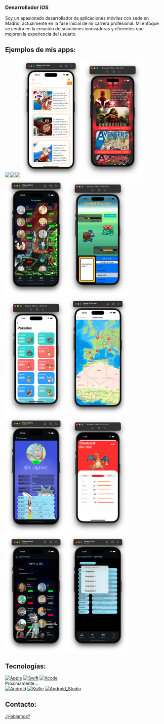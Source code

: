 ### Desarrollador iOS

Soy un apasionado desarrollador de aplicaciones móviles con sede en Madrid, actualmente en la fase inicial de mi carrera profesional. Mi enfoque se centra en la creación de soluciones innovadoras y eficientes que mejoren la experiencia del usuario. 

## Ejemplos de mis apps:

<img src="https://github.com/Pablomarke/GitImages/blob/main/whatvass%20image/Login.png" width="200" /><img src="https://github.com/Pablomarke/GitImages/blob/main//whatvass%20image/Chats.png" width="200" /><img src="https://github.com/Pablomarke/GitImages/blob/main/whatvass%20image/Biometric.png" width="200" /><img src="https://github.com/Pablomarke/GitImages/blob/main/GITNEWS/db1.png" width="200" /><img src="https://github.com/Pablomarke/GitImages/blob/main/GITNEWS/marvel2.png" width="200" /><img src="https://github.com/Pablomarke/GitImages/blob/main/GITNEWS/rym1.png" width="200" /><img src="https://github.com/Pablomarke/GitImages/blob/main/GITNEWS/pokemon3.png" width="200" /><img src="https://github.com/Pablomarke/GitImages/blob/main/GITNEWS/pokemon1.png" width="200" /><img src="https://github.com/Pablomarke/GitImages/blob/main/GITNEWS/map.png" width="200" /><img src="https://github.com/Pablomarke/GitImages/blob/main/GITNEWS/rym2.png" width="200" /><img src="https://github.com/Pablomarke/GitImages/blob/main/GITNEWS/pokemon2.png" width="200" /><img src="https://github.com/Pablomarke/GitImages/blob/main/GITNEWS/rym3.png" width="200" /><img src="https://github.com/Pablomarke/GitImages/blob/main/GITNEWS/rym4.png" width="200" />

## Tecnologías:
[![Apple](https://img.shields.io/badge/iOS-999999?style=for-the-badge&logo=apple&logoColor=white&labelColor=101010)]()
[![Swift](https://img.shields.io/badge/Swift-FA7343?style=for-the-badge&logo=swift&logoColor=white&labelColor=101010)]()
[![Xcode](https://img.shields.io/badge/Xcode-1575F9?style=for-the-badge&logo=xcode&logoColor=white&labelColor=101010)]()
</br>
Proximamente...
</br>
[![Android](https://img.shields.io/badge/Android-3DDC84?style=for-the-badge&logo=android&logoColor=white&labelColor=101010)]()
[![Kotlin](https://img.shields.io/badge/Kotlin-0095D5?style=for-the-badge&logo=kotlin&logoColor=white&labelColor=101010)]()
[![Android_Studio](https://img.shields.io/badge/Android_Studio-3DDC84?style=for-the-badge&logo=android-studio&logoColor=white&labelColor=101010)]()

## Contacto:
[¿Hablamos? ](https://www.linkedin.com/in/developmarke/)
